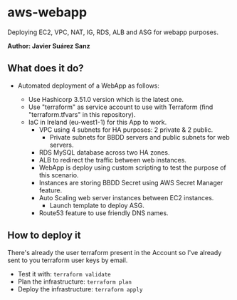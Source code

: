 # aws-webapp
Deploying EC2, VPC, NAT, IG, RDS, ALB and ASG for webapp purposes.

**Author: Javier Suárez Sanz**


## What does it do?
   - Automated deployment of a WebApp as follows:
   
     * Use Hashicorp 3.51.0 version which is the latest one.
     * Use "terraform" as service account to use with Terraform (find "terraform.tfvars" in this repository).
     * IaC in Ireland (eu-west1-1) for this App to work.
          * VPC using 4 subnets for HA purposes: 2 private & 2 public.
            * Private subnets for BBDD servers and public subnets for web servers.
          * RDS MySQL database across two HA zones.
          * ALB to redirect the traffic between web instances.
          * WebApp is deploy using custom scripting to test the purpose of this scenario.
          * Instances are storing BBDD Secret using AWS Secret Manager feature.
          * Auto Scaling web server instances between EC2 instances.
            * Launch template to deploy ASG.
          * Route53 feature to use friendly DNS names.
     
## How to deploy it

There's already the user terraform present in the Account so I've already sent to you terraform user keys by email.

* Test it with: ````terraform validate````
* Plan the infrastructure: ````terraform plan````
* Deploy the infrastructure: ````terraform apply````
